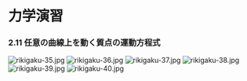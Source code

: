 <script type="text/javascript" async src="https://cdnjs.cloudflare.com/ajax/libs/mathjax/2.7.7/MathJax.js?config=TeX-MML-AM_CHTML">
</script>

<script type="text/x-mathjax-config">
 MathJax.Hub.Config({
 tex2jax: {
 inlineMath: [['$', '$'] ],
 displayMath: [ ['$$','$$'], ["\\[","\\]"] ]
 }
 });
</script>

# 力学演習
### 2.11 任意の曲線上を動く質点の運動方程式


![rikigaku-35.jpg](/images/力学演習　野上茂吉郎著-35.jpg "rkigaku-35")
![rikigaku-36.jpg](/images/力学演習　野上茂吉郎著-36.jpg "rkigaku-35")
![rikigaku-37.jpg](/images/力学演習　野上茂吉郎著-37.jpg "rkigaku-35")
![rikigaku-38.jpg](/images/力学演習　野上茂吉郎著-38.jpg "rkigaku-35")
![rikigaku-39.jpg](/images/力学演習　野上茂吉郎著-39.jpg "rkigaku-35")
![rikigaku-40.jpg](/images/力学演習　野上茂吉郎著-40.jpg "rkigaku-35")